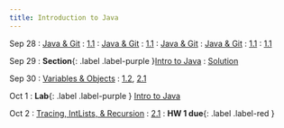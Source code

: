 ```yaml
---
title: Introduction to Java
---
```


Sep 28
: [Java & Git](#)
  : [1.1](#)
: [Java & Git](#)
  : [1.1](#)
: [Java & Git](#)
: [Java & Git](#)
  : [1.1](#)
  : [1.1](#)

Sep 29
: **Section**{: .label .label-purple }[Intro to Java](#)
  : [Solution](#)

Sep 30
: [Variables & Objects](#)
  : [1.2](#), [2.1](#)

Oct 1
: **Lab**{: .label .label-purple } [Intro to Java](#)

Oct 2
: [Tracing, IntLists, & Recursion](#)
  : [2.1](#)
: **HW 1 due**{: .label .label-red }
